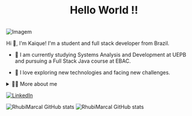 <!--título-->
<div id="user-content-toc">
  <ul align="center">
    <summary><h1 style="display: inline-block">Hello World !!</h1></summary>
</div>

<p align="left">
  <img align="center" src="[https://www.behance.net/gallery/107812099/Honeymoon](https://mir-s3-cdn-cf.behance.net/project_modules/max_1200/9fe826107812099.5faf8831d90b0.gif)" alt="Imagem">
</p>

<!-- Presentation -->
<p>
  Hi 👋, I'm Kaique! I'm a student and full stack developer from Brazil.

  - 🌱 I am currently studying Systems Analysis and Development at UEPB and pursuing a Full Stack Java course at EBAC.

  - 🔭 I love exploring new technologies and facing new challenges.
</p>

<!-- Dropdown -->
<details>
  <summary>👨‍💻 More about me</summary>

  - 💬 I am 19 years old and currently live in Brazil. I have knowledge in web development, Python, and Java. Although I don't have professional experience yet, I feel ready for an internship to gain hands-on learning.
  
  - ⚡ I'm a big fan of all geek culture, comics, manga, movies and games are my hobbies. Furthermore, I am fascinated by puzzles like Rubik's cubes. I believe that our personal interests are oriented towards a keener perception of things and better problem-solving skills. \O/
</details>

<!-- Links -->
[![LinkedIn](https://img.shields.io/badge/LinkedIn-0077B5?style=for-the-badge&logo=linkedin&logoColor=white)](www.linkedin.com/in/kaique-luan)

<!-- GithubStats -->
![RhubiMarcal GitHub stats](https://github-readme-stats.vercel.app/api/top-langs?username=RhubiMarcal&show_icons=true&theme=gotham)
![RhubiMarcal GitHub stats](https://github-readme-stats.vercel.app/api?username=RhubiMarcal&show_icons=true&theme=gotham)
